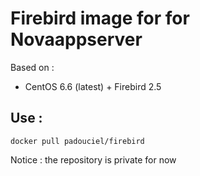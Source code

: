 # Firebird image for for Novaappserver

Based on :
- CentOS 6.6 (latest) + Firebird 2.5 

## Use :
```
docker pull padouciel/firebird 
```
Notice : the repository is private for now


